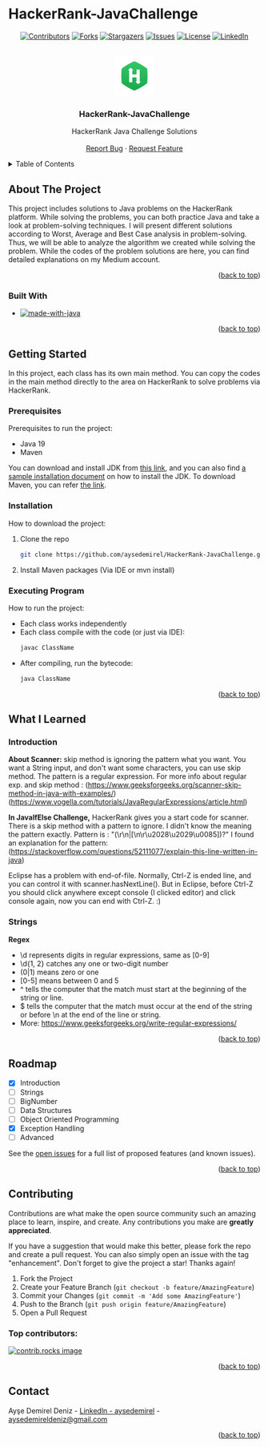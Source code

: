 # HackerRank-JavaChallenge

<a id="readme-top"></a>

<!-- PROJECT SHIELDS -->
<div align="center">

[![Contributors][contributors-shield]][contributors-url]
[![Forks][forks-shield]][forks-url]
[![Stargazers][stars-shield]][stars-url]
[![Issues][issues-shield]][issues-url]
[![License][license-shield]][license-url]
[![LinkedIn][linkedin-shield]][linkedin-url]

</div>

<!-- PROJECT LOGO/TITLE -->
<br />
<div align="center">
  <a href="https://github.com/aysedemirel/HackerRank-JavaChallenge">
    <img src="images/logo.png" alt="Logo" width="80" height="80">
  </a>

<h3 align="center">HackerRank-JavaChallenge</h3>
  <p align="center">
    HackerRank Java Challenge Solutions
    <br />
    <br />
    <a href="https://github.com/aysedemirel/HackerRank-JavaChallenge/issues/new?labels=bug&template=bug-report---.md">Report Bug</a>
    ·
    <a href="https://github.com/aysedemirel/HackerRank-JavaChallenge/issues/new?labels=enhancement&template=feature-request---.md">Request Feature</a>
  </p>
</div>

<!-- TABLE OF CONTENTS -->
<details>
  <summary>Table of Contents</summary>
  <ol>
    <li>
      <a href="#about-the-project">About The Project</a>
      <ul>
        <li><a href="#built-with">Built With</a></li>
      </ul>
    </li>
    <li>
      <a href="#getting-started">Getting Started</a>
      <ul>
        <li><a href="#prerequisites">Prerequisites</a></li>
        <li><a href="#installation">Installation</a></li>
        <li><a href="#executing-program">Executing Program</a></li>
      </ul>
    </li>
    <li><a href="#what-i-learned">What I learned</a></li>
    <li><a href="#roadmap">Roadmap</a></li>
    <li><a href="#contributing">Contributing</a></li>
    <li><a href="#contact">Contact</a></li>
  </ol>
</details>

<!-- ABOUT THE PROJECT -->

## About The Project

This project includes solutions to Java problems on the HackerRank platform. 
While solving the problems, you can both practice Java and take a look at problem-solving techniques.
I will present different solutions according to Worst, Average and Best Case analysis in problem-solving. 
Thus, we will be able to analyze the algorithm we created while solving the problem.
While the codes of the problem solutions are here, you can find detailed explanations on my Medium account.

<p align="right">(<a href="#readme-top">back to top</a>)</p>

### Built With

- [![made-with-java][Java-shield]][Java-url]

<p align="right">(<a href="#readme-top">back to top</a>)</p>

<!-- GETTING STARTED -->

## Getting Started

In this project, each class has its own main method. 
You can copy the codes in the main method directly to the area on HackerRank to solve problems via HackerRank.

### Prerequisites

Prerequisites to run the project:
- Java 19
- Maven

You can download and install JDK from [this link](https://www.oracle.com/java/technologies/downloads/?er=221886), 
and you can also find [a sample installation document](https://medium.com/@aysedemirel/jdk-15-kurulumu-c02680d7d9ea) on how to install the JDK.
To download Maven, you can refer [the link](https://maven.apache.org/download.cgi).

### Installation

How to download the project:

1. Clone the repo
   ```sh
   git clone https://github.com/aysedemirel/HackerRank-JavaChallenge.git
   ```
2. Install Maven packages (Via IDE or mvn install)


### Executing Program

How to run the project:
- Each class works independently
- Each class compile with the code (or just via IDE):
   ```sh
   javac ClassName
   ```
- After compiling, run the bytecode:
   ```sh
   java ClassName
   ```

<p align="right">(<a href="#readme-top">back to top</a>)</p>

<!-- ROADMAP -->

## What I Learned 

### Introduction
**About Scanner:** skip method is ignoring the pattern what you want. You want a String input, and don't want some characters, you can use skip method.
The pattern is a regular expression. For more info about regular exp. and skip method : (https://www.geeksforgeeks.org/scanner-skip-method-in-java-with-examples/) (https://www.vogella.com/tutorials/JavaRegularExpressions/article.html)

**In JavaIfElse Challenge,** HackerRank gives you a start code for scanner. There is a skip method with a pattern to ignore. I didn't know the meaning the pattern exactly.
Pattern is : "(\r\n|[\n\r\u2028\u2029\u0085])?"
I found an explanation for the pattern: (https://stackoverflow.com/questions/52111077/explain-this-line-written-in-java)

Eclipse has a problem with end-of-file. Normally, Ctrl-Z is ended line, and you can control it with scanner.hasNextLine().
But in Eclipse, before Ctrl-Z you should click anywhere except console (I clicked editor) and click console again, now you can end with Ctrl-Z. :)

### Strings
**Regex**

- \d represents digits in regular expressions, same as [0-9]
- \d{1, 2} catches any one or two-digit number
- (0|1) means zero or one
- [0-5] means between 0 and 5
- ^ tells the computer that the match must start at the beginning of the string or line.
- $ tells the computer that the match must occur at the end of the string or before \n at the end of the line or string.
- More: https://www.geeksforgeeks.org/write-regular-expressions/

<p align="right">(<a href="#readme-top">back to top</a>)</p>

## Roadmap

- [x] Introduction
- [ ] Strings
- [ ] BigNumber
- [ ] Data Structures
- [ ] Object Oriented Programming
- [x] Exception Handling
- [ ] Advanced

See the [open issues](https://github.com/aysedemirel/HackerRank-JavaChallenge/issues) for a full list of proposed features (and known issues).

<p align="right">(<a href="#readme-top">back to top</a>)</p>

<!-- CONTRIBUTING -->

## Contributing

Contributions are what make the open source community such an amazing place to learn, inspire, and create. Any contributions you make are **greatly appreciated**.

If you have a suggestion that would make this better, please fork the repo and create a pull request. You can also simply open an issue with the tag "enhancement".
Don't forget to give the project a star! Thanks again!

1. Fork the Project
2. Create your Feature Branch (`git checkout -b feature/AmazingFeature`)
3. Commit your Changes (`git commit -m 'Add some AmazingFeature'`)
4. Push to the Branch (`git push origin feature/AmazingFeature`)
5. Open a Pull Request

### Top contributors:

<a href="https://github.com/aysedemirel/HackerRank-JavaChallenge/graphs/contributors">
  <img src="https://contrib.rocks/image?repo=aysedemirel/HackerRank-JavaChallenge" alt="contrib.rocks image" />
</a>

<p align="right">(<a href="#readme-top">back to top</a>)</p>

<!-- CONTACT -->

## Contact

Ayşe Demirel Deniz - [Linkedln - aysedemirel](https://www.linkedin.com/in/ayse-demirel/) - aysedemireldeniz@gmail.com

<p align="right">(<a href="#readme-top">back to top</a>)</p>

<!-- MARKDOWN LINKS & IMAGES -->
<!-- https://www.markdownguide.org/basic-syntax/#reference-style-links -->

<!--URL-->

[english-url]: https://github.com/aysedemirel/HackerRank-JavaChallenge
[turkish-url]: https://github.com/aysedemirel/HackerRank-JavaChallenge
[contributors-url]: https://github.com/aysedemirel/HackerRank-JavaChallenge/graphs/contributors
[forks-url]: https://github.com/aysedemirel/HackerRank-JavaChallenge/network/members
[stars-url]: https://github.com/aysedemirel/HackerRank-JavaChallenge/stargazers
[issues-url]: https://github.com/aysedemirel/HackerRank-JavaChallenge/issues
[license-url]: https://github.com/aysedemirel/HackerRank-JavaChallenge/blob/master/LICENSE.txt
[linkedin-url]: https://www.linkedin.com/in/ayse-demirel/
[Java-url]: https://www.java.com/

<!--SHIELD-->

[english-shield]: https://img.shields.io/badge/English-En-blue?style=for-the-badge
[turkish-shield]: https://img.shields.io/badge/Turkish-Tr-red?style=for-the-badge
[contributors-shield]: https://img.shields.io/github/contributors/aysedemirel/HackerRank-JavaChallenge.svg?style=for-the-badge
[forks-shield]: https://img.shields.io/github/forks/aysedemirel/HackerRank-JavaChallenge.svg?style=for-the-badge
[stars-shield]: https://img.shields.io/github/stars/aysedemirel/HackerRank-JavaChallenge?style=for-the-badge
[issues-shield]: https://img.shields.io/github/issues/aysedemirel/HackerRank-JavaChallenge.svg?style=for-the-badge
[license-shield]: https://img.shields.io/github/license/aysedemirel/HackerRank-JavaChallenge.svg?style=for-the-badge
[linkedin-shield]: https://img.shields.io/badge/-LinkedIn-black.svg?style=for-the-badge&logo=linkedin&colorB=555
[Java-shield]: https://img.shields.io/badge/java-%23ED8B00.svg?style=for-the-badge&logo=openjdk&logoColor=white

